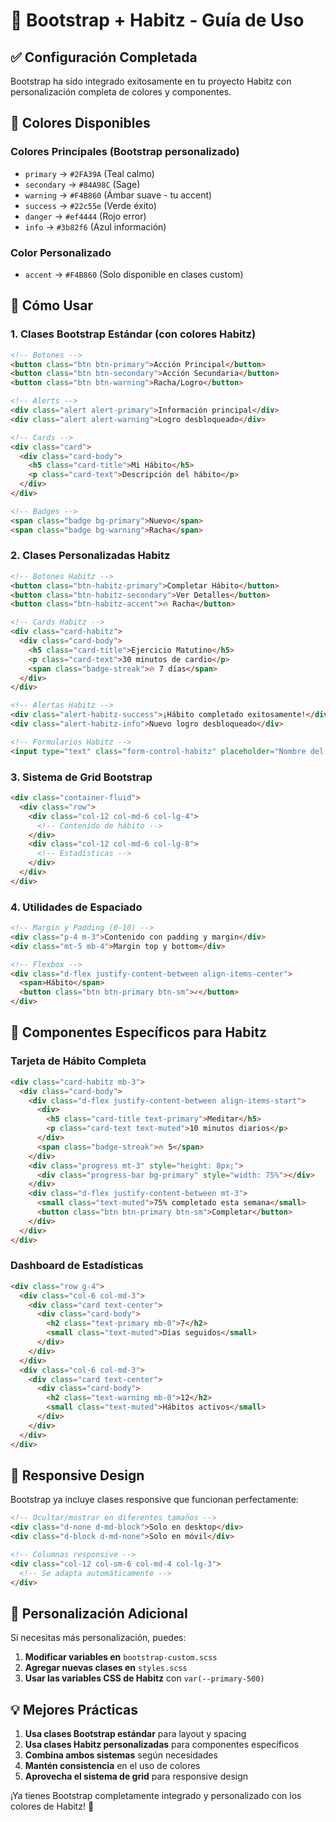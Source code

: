 # 🎨 Bootstrap + Habitz - Guía de Uso

## ✅ Configuración Completada

Bootstrap ha sido integrado exitosamente en tu proyecto Habitz con personalización completa de colores y componentes.

## 🎨 Colores Disponibles

### **Colores Principales (Bootstrap personalizado)**
- `primary` → `#2FA39A` (Teal calmo)
- `secondary` → `#84A98C` (Sage)
- `warning` → `#F4B860` (Ámbar suave - tu accent)
- `success` → `#22c55e` (Verde éxito)
- `danger` → `#ef4444` (Rojo error)
- `info` → `#3b82f6` (Azul información)

### **Color Personalizado**
- `accent` → `#F4B860` (Solo disponible en clases custom)

## 🚀 Cómo Usar

### **1. Clases Bootstrap Estándar (con colores Habitz)**
```html
<!-- Botones -->
<button class="btn btn-primary">Acción Principal</button>
<button class="btn btn-secondary">Acción Secundaria</button>
<button class="btn btn-warning">Racha/Logro</button>

<!-- Alerts -->
<div class="alert alert-primary">Información principal</div>
<div class="alert alert-warning">Logro desbloqueado</div>

<!-- Cards -->
<div class="card">
  <div class="card-body">
    <h5 class="card-title">Mi Hábito</h5>
    <p class="card-text">Descripción del hábito</p>
  </div>
</div>

<!-- Badges -->
<span class="badge bg-primary">Nuevo</span>
<span class="badge bg-warning">Racha</span>
```

### **2. Clases Personalizadas Habitz**
```html
<!-- Botones Habitz -->
<button class="btn-habitz-primary">Completar Hábito</button>
<button class="btn-habitz-secondary">Ver Detalles</button>
<button class="btn-habitz-accent">🔥 Racha</button>

<!-- Cards Habitz -->
<div class="card-habitz">
  <div class="card-body">
    <h5 class="card-title">Ejercicio Matutino</h5>
    <p class="card-text">30 minutos de cardio</p>
    <span class="badge-streak">🔥 7 días</span>
  </div>
</div>

<!-- Alertas Habitz -->
<div class="alert-habitz-success">¡Hábito completado exitosamente!</div>
<div class="alert-habitz-info">Nuevo logro desbloqueado</div>

<!-- Formularios Habitz -->
<input type="text" class="form-control-habitz" placeholder="Nombre del hábito">
```

### **3. Sistema de Grid Bootstrap**
```html
<div class="container-fluid">
  <div class="row">
    <div class="col-12 col-md-6 col-lg-4">
      <!-- Contenido de hábito -->
    </div>
    <div class="col-12 col-md-6 col-lg-8">
      <!-- Estadísticas -->
    </div>
  </div>
</div>
```

### **4. Utilidades de Espaciado**
```html
<!-- Margin y Padding (0-10) -->
<div class="p-4 m-3">Contenido con padding y margin</div>
<div class="mt-5 mb-4">Margin top y bottom</div>

<!-- Flexbox -->
<div class="d-flex justify-content-between align-items-center">
  <span>Hábito</span>
  <button class="btn btn-primary btn-sm">✓</button>
</div>
```

## 🎯 Componentes Específicos para Habitz

### **Tarjeta de Hábito Completa**
```html
<div class="card-habitz mb-3">
  <div class="card-body">
    <div class="d-flex justify-content-between align-items-start">
      <div>
        <h5 class="card-title text-primary">Meditar</h5>
        <p class="card-text text-muted">10 minutos diarios</p>
      </div>
      <span class="badge-streak">🔥 5</span>
    </div>
    <div class="progress mt-3" style="height: 8px;">
      <div class="progress-bar bg-primary" style="width: 75%"></div>
    </div>
    <div class="d-flex justify-content-between mt-3">
      <small class="text-muted">75% completado esta semana</small>
      <button class="btn btn-primary btn-sm">Completar</button>
    </div>
  </div>
</div>
```

### **Dashboard de Estadísticas**
```html
<div class="row g-4">
  <div class="col-6 col-md-3">
    <div class="card text-center">
      <div class="card-body">
        <h2 class="text-primary mb-0">7</h2>
        <small class="text-muted">Días seguidos</small>
      </div>
    </div>
  </div>
  <div class="col-6 col-md-3">
    <div class="card text-center">
      <div class="card-body">
        <h2 class="text-warning mb-0">12</h2>
        <small class="text-muted">Hábitos activos</small>
      </div>
    </div>
  </div>
</div>
```

## 📱 Responsive Design

Bootstrap ya incluye clases responsive que funcionan perfectamente:

```html
<!-- Ocultar/mostrar en diferentes tamaños -->
<div class="d-none d-md-block">Solo en desktop</div>
<div class="d-block d-md-none">Solo en móvil</div>

<!-- Columnas responsive -->
<div class="col-12 col-sm-6 col-md-4 col-lg-3">
  <!-- Se adapta automáticamente -->
</div>
```

## 🔧 Personalización Adicional

Si necesitas más personalización, puedes:

1. **Modificar variables en** `bootstrap-custom.scss`
2. **Agregar nuevas clases en** `styles.scss`
3. **Usar las variables CSS de Habitz** con `var(--primary-500)`

## 💡 Mejores Prácticas

1. **Usa clases Bootstrap estándar** para layout y spacing
2. **Usa clases Habitz personalizadas** para componentes específicos
3. **Combina ambos sistemas** según necesidades
4. **Mantén consistencia** en el uso de colores
5. **Aprovecha el sistema de grid** para responsive design

¡Ya tienes Bootstrap completamente integrado y personalizado con los colores de Habitz! 🎉